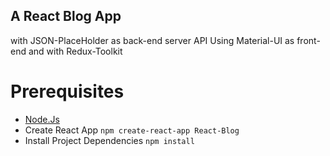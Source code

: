 ## A React Blog App 
with JSON-PlaceHolder as back-end server API Using Material-UI as front-end and with Redux-Toolkit

# Prerequisites
* [Node.Js](https://nodejs.org/en/download/current)
* Create React App ``` npm create-react-app React-Blog ```
* Install Project Dependencies ``` npm install ```
